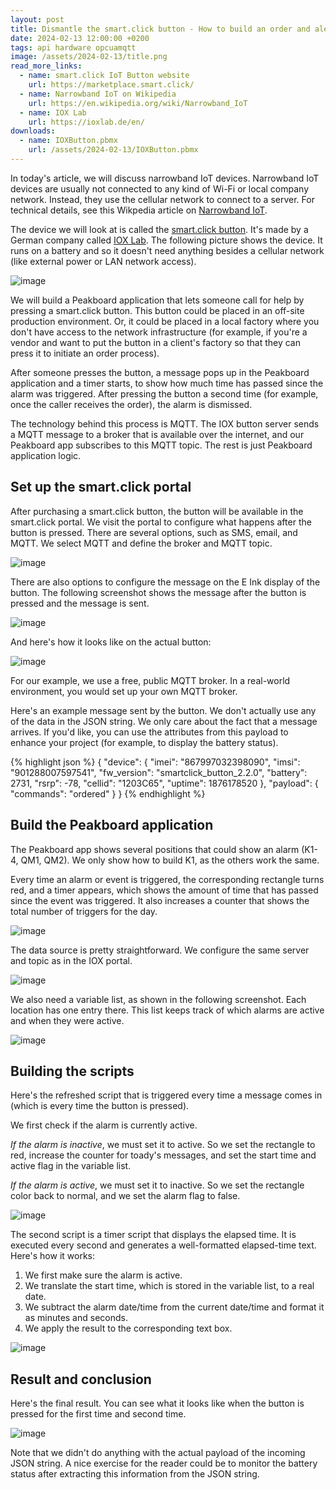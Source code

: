 ```yaml
---
layout: post
title: Dismantle the smart.click button - How to build an order and alert system with a narrowband IoT button  
date: 2024-02-13 12:00:00 +0200
tags: api hardware opcuamqtt
image: /assets/2024-02-13/title.png
read_more_links:
  - name: smart.click IoT Button website
    url: https://marketplace.smart.click/
  - name: Narrowband IoT on Wikipedia
    url: https://en.wikipedia.org/wiki/Narrowband_IoT
  - name: IOX Lab
    url: https://ioxlab.de/en/
downloads:
  - name: IOXButton.pbmx
    url: /assets/2024-02-13/IOXButton.pbmx
---
```


In today's article, we will discuss narrowband IoT devices. Narrowband IoT devices are usually not connected to any kind of Wi-Fi or local company network. Instead, they use the cellular network to connect to a server. For technical details, see this Wikpedia article on [Narrowband IoT](https://en.wikipedia.org/wiki/Narrowband_IoT).

The device we will look at is called the [smart.click button](https://marketplace.smart.click/). It's made by a German company called [IOX Lab](https://ioxlab.de/en/). The following picture shows the device. It runs on a battery and so it doesn't need anything besides a cellular network (like external power or LAN network access).

![image](/assets/2024-02-13/010.jpeg)

We will build a Peakboard application that lets someone call for help by pressing a smart.click button. This button could be placed in an off-site production environment. Or, it could be placed in a local factory where you don't have access to the network infrastructure (for example, if you're a vendor and want to put the button in a client's factory so that they can press it to initiate an order process).

After someone presses the button, a message pops up in the Peakboard application and a timer starts, to show how much time has passed since the alarm was triggered. After pressing the button a second time (for example, once the caller receives the order), the alarm is dismissed.

The technology behind this process is MQTT. The IOX button server sends a MQTT message to a broker that is available over the internet, and our Peakboard app subscribes to this MQTT topic. The rest is just Peakboard application logic.

## Set up the smart.click portal

After purchasing a smart.click button, the button will be available in the smart.click portal. We visit the portal to configure what happens after the button is pressed. There are several options, such as SMS, email, and MQTT. We select MQTT and define the broker and MQTT topic.

![image](/assets/2024-02-13/020.png)

There are also options to configure the message on the E Ink display of the button. The following screenshot shows the message after the button is pressed and the message is sent.

![image](/assets/2024-02-13/025.png)

And here's how it looks like on the actual button:

![image](/assets/2024-02-13/030.jpeg)

For our example, we use a free, public MQTT broker. In a real-world environment, you would set up your own MQTT broker.

Here's an example message sent by the button. We don't actually use any of the data in the JSON string. We only care about the fact that a message arrives. If you'd like, you can use the attributes from this payload to enhance your project (for example, to display the battery status).

{% highlight json %}
{
  "device": {
    "imei": "867997032398090",
    "imsi": "901288007597541",
    "fw_version": "smartclick_button_2.2.0",
    "battery": 2731,
    "rsrp": -78,
    "cellid": "1203C65",
    "uptime": 1876178520
  },
  "payload": {
    "commands": "ordered"
  }
}
{% endhighlight %}

## Build the Peakboard application

The Peakboard app shows several positions that could show an alarm (K1-4, QM1, QM2). We only show how to build K1, as the others work the same.

Every time an alarm or event is triggered, the corresponding rectangle turns red, and a timer appears, which shows the amount of time that has passed since the event was triggered. It also increases a counter that shows the total number of triggers for the day.

![image](/assets/2024-02-13/040.png)

The data source is pretty straightforward. We configure the same server and topic as in the IOX portal.

![image](/assets/2024-02-13/050.png)

We also need a variable list, as shown in the following screenshot. Each location has one entry there. This list keeps track of which alarms are active and when they were active.

![image](/assets/2024-02-13/060.png)

## Building the scripts

Here's the refreshed script that is triggered every time a message comes in (which is every time the button is pressed). 

We first check if the alarm is currently active.

*If the alarm is inactive*, we must set it to active. So we set the rectangle to red, increase the counter for toady's messages, and set the start time and active flag in the variable list.

*If the alarm is active*, we must set it to inactive. So we set the rectangle color back to normal, and we set the alarm flag to false.

![image](/assets/2024-02-13/070.png)

The second script is a timer script that displays the elapsed time. It is executed every second and generates a well-formatted elapsed-time text. Here's how it works:

1. We first make sure the alarm is active.
2. We translate the start time, which is stored in the variable list, to a real date.
3. We subtract the alarm date/time from the current date/time and format it as minutes and seconds.
4. We apply the result to the corresponding text box.

![image](/assets/2024-02-13/080.png)

## Result and conclusion

Here's the final result. You can see what it looks like when the button is pressed for the first time and second time.

![image](/assets/2024-02-13/result.gif)

Note that we didn't do anything with the actual payload of the incoming JSON string. A nice exercise for the reader could be to monitor the battery status after extracting this information from the JSON string.

